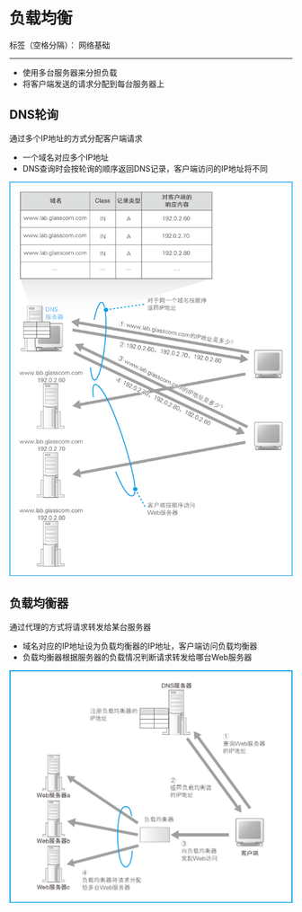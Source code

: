 # 负载均衡

标签（空格分隔）： 网络基础

---

* 使用多台服务器来分担负载
* 将客户端发送的请求分配到每台服务器上

## DNS轮询

通过多个IP地址的方式分配客户端请求

* 一个域名对应多个IP地址
* DNS查询时会按轮询的顺序返回DNS记录，客户端访问的IP地址将不同

![DNS轮询](https://raw.githubusercontent.com/wchaochao/images/master/gitbook-network-base/dns-poll.png)

## 负载均衡器

通过代理的方式将请求转发给某台服务器

* 域名对应的IP地址设为负载均衡器的IP地址，客户端访问负载均衡器
* 负载均衡器根据服务器的负载情况判断请求转发给哪台Web服务器

![负载均衡器](https://raw.githubusercontent.com/wchaochao/images/master/gitbook-network-base/load-balance.png)
